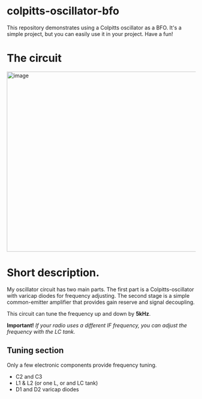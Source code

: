# colpitts-oscillator-bfo

This repository demonstrates using a Colpitts oscillator as a BFO. It's a simple project, but you can easily use it in your project. Have a fun!

# The circuit

<img width="1072" height="481" alt="image" src="https://github.com/user-attachments/assets/0103975c-d090-47f2-994c-f8c417144159" />

# Short description.

My oscillator circuit has two main parts. The first part is a Colpitts-oscillator with varicap diodes for frequency adjusting. The second stage is a simple common-emitter amplifier that provides gain reserve and signal decoupling.

This circuit can tune the frequency up and down by **5kHz**. 

**Important!** *If your radio uses a different IF frequency, you can adjust the frequency with the LC tank.*

## Tuning section

Only a few electronic components provide frequency tuning.

- C2 and C3
- L1 & L2 (or one L, or and LC tank)
- D1 and D2 varicap diodes

